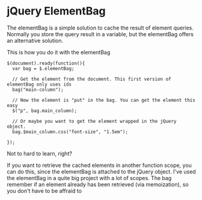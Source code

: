 # jQuery ElementBag #

The elementBag is a simple solution to cache the result of element queries. Normally you store the query result in a
variable, but the elementBag offers an alternative solution.

This is how you do it with the elementBag

    $(document).ready(function(){
      var bag = $.elementBag;

      // Get the element from the document. This first version of elementBag only uses ids
      bag("main-column");

      // Now the element is "put" in the bag. You can get the element this easy
      $("p", bag.main_column);

      // Or maybe you want to get the element wrapped in the jQuery object.
      bag.$main_column.css("font-size", "1.5em");

    });

Not to hard to learn, right?

If you want to retrieve the cached elements in another function scope, you can do this, since
the elementBag is attached to the jQuery object. I've used the elementBag in a quite big project
with a lot of scopes. The bag remember if an element already has been retrieved (via memoization), so
you don't have to be affraid to 